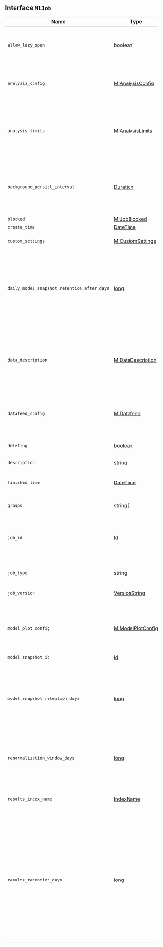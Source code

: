 ## Interface `MlJob`

| Name | Type | Description |
| - | - | - |
| `allow_lazy_open` | boolean | Advanced configuration option. Specifies whether this job can open when there is insufficient machine learning node capacity for it to be immediately assigned to a node. |
| `analysis_config` | [MlAnalysisConfig](./MlAnalysisConfig.md) | The analysis configuration, which specifies how to analyze the data. After you create a job, you cannot change the analysis configuration; all the properties are informational. |
| `analysis_limits` | [MlAnalysisLimits](./MlAnalysisLimits.md) | Limits can be applied for the resources required to hold the mathematical models in memory. These limits are approximate and can be set per job. They do not control the memory used by other processes, for example the Elasticsearch Java processes. |
| `background_persist_interval` | [Duration](./Duration.md) | Advanced configuration option. The time between each periodic persistence of the model. The default value is a randomized value between 3 to 4 hours, which avoids all jobs persisting at exactly the same time. The smallest allowed value is 1 hour. |
| `blocked` | [MlJobBlocked](./MlJobBlocked.md) | &nbsp; |
| `create_time` | [DateTime](./DateTime.md) | &nbsp; |
| `custom_settings` | [MlCustomSettings](./MlCustomSettings.md) | Advanced configuration option. Contains custom metadata about the job. |
| `daily_model_snapshot_retention_after_days` | [long](./long.md) | Advanced configuration option, which affects the automatic removal of old model snapshots for this job. It specifies a period of time (in days) after which only the first snapshot per day is retained. This period is relative to the timestamp of the most recent snapshot for this job. Valid values range from 0 to `model_snapshot_retention_days`. |
| `data_description` | [MlDataDescription](./MlDataDescription.md) | The data description defines the format of the input data when you send data to the job by using the post data API. Note that when configuring a datafeed, these properties are automatically set. When data is received via the post data API, it is not stored in Elasticsearch. Only the results for anomaly detection are retained. |
| `datafeed_config` | [MlDatafeed](./MlDatafeed.md) | The datafeed, which retrieves data from Elasticsearch for analysis by the job. You can associate only one datafeed with each anomaly detection job. |
| `deleting` | boolean | Indicates that the process of deleting the job is in progress but not yet completed. It is only reported when `true`. |
| `description` | string | A description of the job. |
| `finished_time` | [DateTime](./DateTime.md) | If the job closed or failed, this is the time the job finished, otherwise it is `null`. This property is informational; you cannot change its value. |
| `groups` | string[] | A list of job groups. A job can belong to no groups or many. |
| `job_id` | [Id](./Id.md) | Identifier for the anomaly detection job. This identifier can contain lowercase alphanumeric characters (a-z and 0-9), hyphens, and underscores. It must start and end with alphanumeric characters. |
| `job_type` | string | Reserved for future use, currently set to `anomaly_detector`. |
| `job_version` | [VersionString](./VersionString.md) | The machine learning configuration version number at which the the job was created. |
| `model_plot_config` | [MlModelPlotConfig](./MlModelPlotConfig.md) | This advanced configuration option stores model information along with the results. It provides a more detailed view into anomaly detection. Model plot provides a simplified and indicative view of the model and its bounds. |
| `model_snapshot_id` | [Id](./Id.md) | &nbsp; |
| `model_snapshot_retention_days` | [long](./long.md) | Advanced configuration option, which affects the automatic removal of old model snapshots for this job. It specifies the maximum period of time (in days) that snapshots are retained. This period is relative to the timestamp of the most recent snapshot for this job. By default, snapshots ten days older than the newest snapshot are deleted. |
| `renormalization_window_days` | [long](./long.md) | Advanced configuration option. The period over which adjustments to the score are applied, as new data is seen. The default value is the longer of 30 days or 100 `bucket_spans`. |
| `results_index_name` | [IndexName](./IndexName.md) | A text string that affects the name of the machine learning results index. The default value is `shared`, which generates an index named `.ml-anomalies-shared`. |
| `results_retention_days` | [long](./long.md) | Advanced configuration option. The period of time (in days) that results are retained. Age is calculated relative to the timestamp of the latest bucket result. If this property has a non-null value, once per day at 00:30 (server time), results that are the specified number of days older than the latest bucket result are deleted from Elasticsearch. The default value is null, which means all results are retained. Annotations generated by the system also count as results for retention purposes; they are deleted after the same number of days as results. Annotations added by users are retained forever. |
